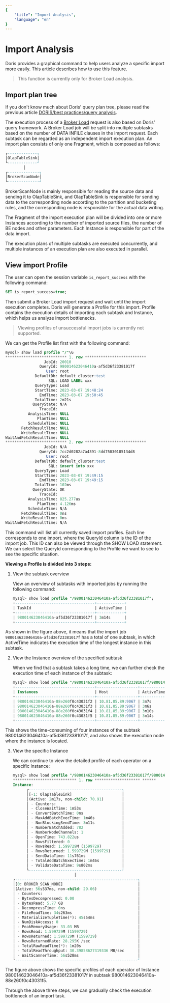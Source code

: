 ```yaml
---
{
    "title": "Import Analysis",
    "language": "en"
}
---
```


# Import Analysis

Doris provides a graphical command to help users analyze a specific import more easily. This article describes how to use this feature.

> This function is currently only for Broker Load analysis.

## Import plan tree

If you don't know much about Doris' query plan tree, please read the previous article [DORIS/best practices/query analysis](./query-analysis.md).

The execution process of a [Broker Load](../../data-operate/import/import-way/broker-load-manual.md) request is also based on Doris' query framework. A Broker Load job will be split into multiple subtasks based on the number of DATA INFILE clauses in the import request. Each subtask can be regarded as an independent import execution plan. An import plan consists of only one Fragment, which is composed as follows:

```sql
┌-------------┐
│OlapTableSink│
└-------------┘
        │
┌--------------┐
│BrokerScanNode│
└--------------┘
```

BrokerScanNode is mainly responsible for reading the source data and sending it to OlapTableSink, and OlapTableSink is responsible for sending data to the corresponding node according to the partition and bucketing rules, and the corresponding node is responsible for the actual data writing.

The Fragment of the import execution plan will be divided into one or more Instances according to the number of imported source files, the number of BE nodes and other parameters. Each Instance is responsible for part of the data import.

The execution plans of multiple subtasks are executed concurrently, and multiple instances of an execution plan are also executed in parallel.

## View import Profile

The user can open the session variable `is_report_success` with the following command:

```sql
SET is_report_success=true;
```

Then submit a Broker Load import request and wait until the import execution completes. Doris will generate a Profile for this import. Profile contains the execution details of importing each subtask and Instance, which helps us analyze import bottlenecks.

> Viewing profiles of unsuccessful import jobs is currently not supported.

We can get the Profile list first with the following command:

```sql
mysql> show load profile "/"\G
*************************** 1. row ***************************
                 JobId: 20010
               QueryId: 980014623046410a-af5d36f23381017f
                  User: root
             DefaultDb: default_cluster:test
                   SQL: LOAD LABEL xxx
             QueryType: Load
             StartTime: 2023-03-07 19:48:24
               EndTime: 2023-03-07 19:50:45
             TotalTime: 2m21s
            QueryState: N/A
               TraceId:
          AnalysisTime: NULL
              PlanTime: NULL
          ScheduleTime: NULL
       FetchResultTime: NULL
       WriteResultTime: NULL
WaitAndFetchResultTime: NULL
*************************** 2. row ***************************
                 JobId: N/A
               QueryId: 7cc2d0282a7a4391-8dd75030185134d8
                  User: root
             DefaultDb: default_cluster:test
                   SQL: insert into xxx
             QueryType: Load
             StartTime: 2023-03-07 19:49:15
               EndTime: 2023-03-07 19:49:15
             TotalTime: 102ms
            QueryState: OK
               TraceId:
          AnalysisTime: 825.277us
              PlanTime: 4.126ms
          ScheduleTime: N/A
       FetchResultTime: 0ns
       WriteResultTime: 0ns
WaitAndFetchResultTime: N/A
```

This command will list all currently saved import profiles. Each line corresponds to one import. where the QueryId column is the ID of the import job. This ID can also be viewed through the SHOW LOAD statement. We can select the QueryId corresponding to the Profile we want to see to see the specific situation.

**Viewing a Profile is divided into 3 steps:**

1. View the subtask overview

   View an overview of subtasks with imported jobs by running the following command:



   ```sql
   mysql> show load profile "/980014623046410a-af5d36f23381017f";
   +-----------------------------------+------------+
   | TaskId                            | ActiveTime |
   +-----------------------------------+------------+
   | 980014623046410a-af5d36f23381017f | 3m14s      |
   +-----------------------------------+------------+
   ```

As shown in the figure above, it means that the import job `980014623046410a-af5d36f23381017f` has a total of one subtask, in which ActiveTime indicates the execution time of the longest instance in this subtask.

2. View the Instance overview of the specified subtask

   When we find that a subtask takes a long time, we can further check the execution time of each instance of the subtask:



   ```sql
   mysql> show load profile "/980014623046410a-af5d36f23381017f/980014623046410a-af5d36f23381017f";
   +-----------------------------------+------------------+------------+
   | Instances                         | Host             | ActiveTime |
   +-----------------------------------+------------------+------------+
   | 980014623046410a-88e260f0c43031f2 | 10.81.85.89:9067 | 3m7s       |
   | 980014623046410a-88e260f0c43031f3 | 10.81.85.89:9067 | 3m6s       |
   | 980014623046410a-88e260f0c43031f4 | 10.81.85.89:9067 | 3m10s      |
   | 980014623046410a-88e260f0c43031f5 | 10.81.85.89:9067 | 3m14s      |
   +-----------------------------------+------------------+------------+
   ```

This shows the time-consuming of four instances of the subtask 980014623046410a-af5d36f23381017f, and also shows the execution node where the instance is located.

3. View the specific Instance

   We can continue to view the detailed profile of each operator on a specific Instance:



   ```sql
   mysql> show load profile "/980014623046410a-af5d36f23381017f/980014623046410a-af5d36f23381017f/980014623046410a-88e260f0c43031f5"\G
   **************************** 1. row ******************** ******
   Instance:
         ┌-----------------------------------------┐
         │[-1: OlapTableSink]                      │
         │(Active: 2m17s, non-child: 70.91)        │
         │ - Counters:                             │
         │ - CloseWaitTime: 1m53s                  │
         │ - ConvertBatchTime: 0ns                 │
         │ - MaxAddBatchExecTime: 1m46s            │
         │ - NonBlockingSendTime: 3m11s            │
         │ - NumberBatchAdded: 782                 │
         │ - NumberNodeChannels: 1                 │
         │ - OpenTime: 743.822us                   │
         │ - RowsFiltered: 0                       │
         │ - RowsRead: 1.599729M (1599729)         │
         │ - RowsReturned: 1.599729M (1599729)     │
         │ - SendDataTime: 11s761ms                │
         │ - TotalAddBatchExecTime: 1m46s          │
         │ - ValidateDataTime: 9s802ms             │
         └-----------------------------------------┘
                              │
   ┌------------------------------------------------------┐
   │[0: BROKER_SCAN_NODE]                                 │
   │(Active: 56s537ms, non-child: 29.06)                  │
   │ - Counters:                                          │
   │ - BytesDecompressed: 0.00                            │
   │ - BytesRead: 5.77 GB                                 │
   │ - DecompressTime: 0ns                                │
   │ - FileReadTime: 34s263ms                             │
   │ - MaterializeTupleTime(*): 45s54ms                   │
   │ - NumDiskAccess: 0                                   │
   │ - PeakMemoryUsage: 33.03 MB                          │
   │ - RowsRead: 1.599729M (1599729)                      │
   │ - RowsReturned: 1.599729M (1599729)                  │
   │ - RowsReturnedRate: 28.295K /sec                     │
   │ - TotalRawReadTime(*): 1m20s                         │
   │ - TotalReadThroughput: 30.39858627319336 MB/sec      │
   │ - WaitScannerTime: 56s528ms                          │
   └------------------------------------------------------┘
   ```

The figure above shows the specific profiles of each operator of Instance 980014623046410a-af5d36f23381017f in subtask 980014623046410a-88e260f0c43031f5.

Through the above three steps, we can gradually check the execution bottleneck of an import task.
